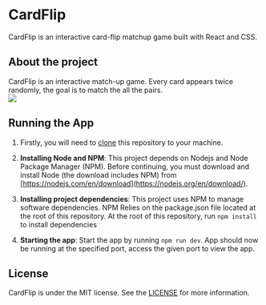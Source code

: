 # CardFlip
CardFlip is an interactive card-flip matchup game built with React and CSS. 

## About the project
CardFlip is an interactive match-up game. Every card appears twice randomly, the goal is to match the all the pairs.  
![](https://media.giphy.com/media/42wc2dgt9xlXFwNAXU/giphy.gif)

## Running the App 
1. Firstly, you will need to [clone](https://help.github.com/en/articles/cloning-a-repository) this repository to your machine.
 
2. **Installing Node and NPM**:
   This project depends on Nodejs and Node Package Manager (NPM). Before continuing, you must download and install Node (the download includes NPM) from [https://nodejs.com/en/download](https://nodejs.org/en/download/).

3. **Installing project dependencies**:
   This project uses NPM to manage software dependencies. NPM Relies on the package.json file located at the root of this repository. At the root of this repository,    run ```npm install``` to install dependencies 

4. **Starting the app**:
    Start the app by running ```npm run dev```. App should now be running at the specified port, access the given port to view the app.

## License  
CardFlip is under the MIT license. See the [LICENSE](https://github.com/sourcerer-io/sourcerer-app/blob/develop/LICENSE.md) for more information.
